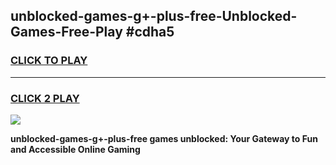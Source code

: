 
## unblocked-games-g+-plus-free-Unblocked-Games-Free-Play #cdha5
<h3>
<a href="https://us.freeplayer.one?title=unblocked-games-g+-plus-free&ref=9M">CLICK TO PLAY</a></h3>
<hr>

<h3>
<a href="https://us.freeplayer.one?title=unblocked-games-g+-plus-free&ref=9M">CLICK 2 PLAY</a>
  
</h3>

<a href="https://us.freeplayer.one?title=unblocked-games-g+-plus-free&ref=9M"><img src="https://clearcache.store/games.png"></a>


**unblocked-games-g+-plus-free games unblocked: Your Gateway to Fun and Accessible Online Gaming**
